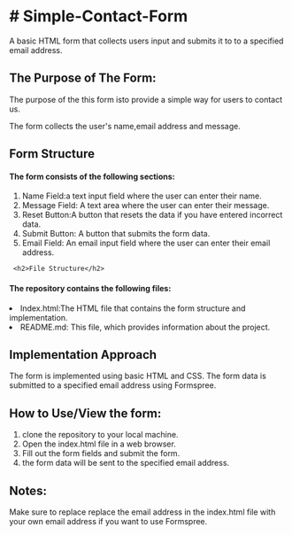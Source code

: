 <h1># Simple-Contact-Form</h1>
A basic HTML form that collects users input and submits it to to a specified email address.

<h2>The Purpose of The Form:</h2>

The purpose of the this form isto provide a simple way for users to contact us. 
<P>The form collects the user's name,email address and   message.</P>

<h2>Form Structure</h2>
 <h4>The form consists of the following sections:</h4>
 <ol>
 <li>Name Field:a text input field where the user can enter their name.</li>
 <li>Message Field: A text area where the user can enter their message.</li>
 <li>Reset Button:A button that resets the data if you have entered incorrect data.</li> 
 <li>Submit Button: A button that submits the form data.</li>
 <li>Email Field: An email input field where the user can enter their email address.</li>
  </ol>

 
     <h2>File Structure</h2>
 <h4>The repository contains the following files:</h4>
 <li>Index.html:The HTML file that contains the form structure and implementation.</li>
 <li> README.md: This file, which provides information about the project.</li>

<h2>Implementation Approach</h2>
  
The form is implemented using basic HTML and CSS. The form data is submitted to a specified email address using Formspree.

<h2>How to Use/View the form:</h2>
<ol>
<li>clone the repository to your local machine.</li>
<li>Open the index.html file in a web browser.</li>
<li>Fill out the form fields and submit the form.</li>
<li>the form data will be sent to the specified email address.</li>
</ol>

<h2>Notes:</h2>

Make sure to replace replace the email address in the index.html file with your own email address if you want to use Formspree.



